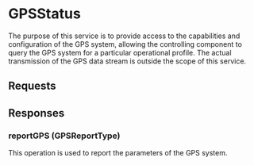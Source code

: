 # GPSStatus
The purpose of this service is to provide access to the capabilities and configuration of the GPS system, allowing the controlling component to query the GPS system for a particular operational profile. The actual transmission of the GPS data stream is outside the scope of this service.

## Requests

## Responses
### reportGPS (GPSReportType)
This operation is used to report the parameters of the GPS system.
